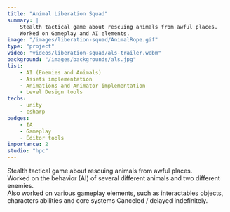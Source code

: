```yaml
---
title: "Animal Liberation Squad"
summary: |
    Stealth tactical game about rescuing animals from awful places.  
    Worked on Gameplay and AI elements.
image: "/images/liberation-squad/AnimalRope.gif"
type: "project"
video: "videos/liberation-squad/als-trailer.webm"
background: "/images/backgrounds/als.jpg"
list:
    - AI (Enemies and Animals)
    - Assets implementation
    - Animations and Animator implementation
    - Level Design tools
techs:
    - unity
    - csharp
badges:
    - IA
    - Gameplay
    - Editor tools
importance: 2
studio: "hpc"
---
```


Stealth tactical game about rescuing animals from awful places.  
Worked on the behavior (AI) of several different animals and two different enemies.  
Also worked on various gameplay elements, such as interactables objects, characters abilities and core systems
Canceled / delayed indefinitely.